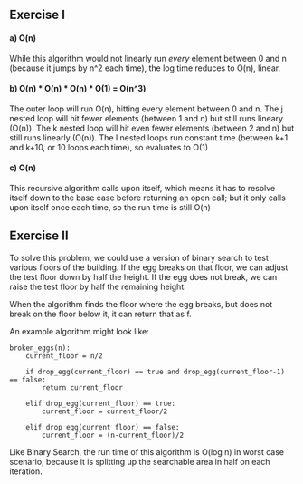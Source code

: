 ## Exercise I

#### a) O(n)

While this algorithm would not linearly run _every_ element between 0 and n (because it jumps by n^2 each time), the log time reduces to O(n), linear.


#### b) O(n) * O(n) * O(n) * O(1) = O(n^3)

The outer loop will run O(n), hitting every element between 0 and n.
The j nested loop will hit fewer elements (between 1 and n) but still runs lineary (O(n)).
The k nested loop will hit even fewer elements (between 2 and n) but still runs linearly (O(n)).
The l nested loops run constant time (between k+1 and k+10, or 10 loops each time), so evaluates to O(1)


#### c) O(n)

This recursive algorithm calls upon itself, which means it has to resolve itself down to the base case before returning an open call; but it only calls upon itself once each time, so the run time is still O(n)

## Exercise II

To solve this problem, we could use a version of binary search to test various floors of the building. If the egg breaks on that floor, we can adjust the test floor down by half the height. If the egg does not break, we can raise the test floor by half the remaining height.

When the algorithm finds the floor where the egg breaks, but does not break on the floor below it, it can return that as f.

An example algorithm might look like:

```
broken_eggs(n):
    current_floor = n/2

    if drop_egg(current_floor) == true and drop_egg(current_floor-1) == false:
        return current_floor

    elif drop_egg(current_floor) == true:
        current_floor = current_floor/2
    
    elif drop_egg(current_floor) == false:
        current_floor = (n-current_floor)/2
```

Like Binary Search, the run time of this algorithm is O(log n) in worst case scenario, because it is splitting up the searchable area in half on each iteration.